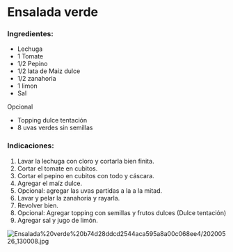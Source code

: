 # Ensalada verde

### Ingredientes:

- Lechuga
- 1 Tomate
- 1/2 Pepino
- 1/2 lata de Maiz dulce
- 1/2 zanahoria
- 1 limon
- Sal

Opcional

- Topping dulce tentación
- 8 uvas verdes sin semillas

### Indicaciones:

1. Lavar la lechuga  con cloro y cortarla bien finita.
2. Cortar el tomate en cubitos.
3. Cortar el pepino en cubitos con todo y cáscara.
4. Agregar el maíz dulce.
5. Opcional: agregar las uvas partidas a la a la mitad.
6. Lavar y pelar la zanahoria y rayarla.
7. Revolver bien.
8. Opcional: Agregar topping con semillas y frutos dulces (Dulce tentación)
9. Agregar sal y jugo de limón.

![Ensalada%20verde%20b74d28ddcd2544aca595a8a00c068ee4/20200526_130008.jpg](Ensalada%20verde%20b74d28ddcd2544aca595a8a00c068ee4/20200526_130008.jpg)